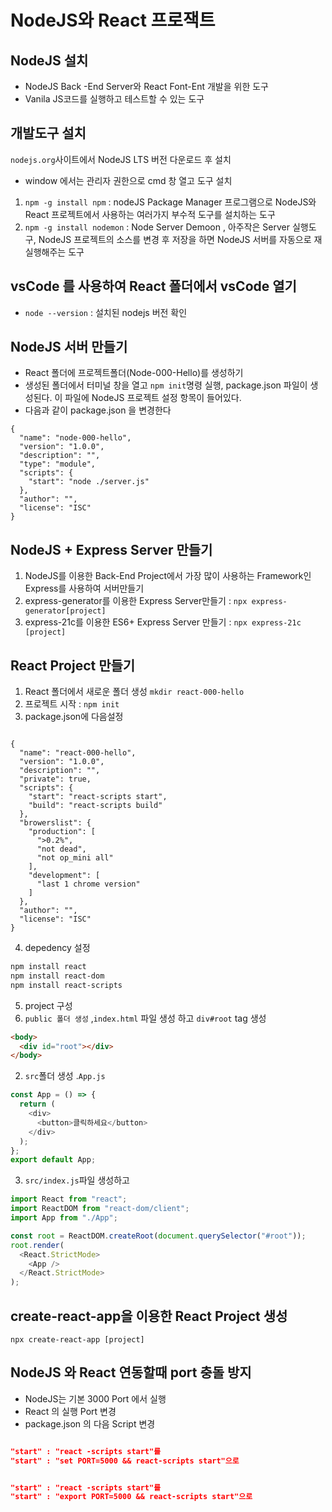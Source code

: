 # NodeJS와 React 프로잭트

## NodeJS 설치

- NodeJS Back -End Server와 React Font-Ent 개발을 위한 도구
- Vanila JS코드를 실행하고 테스트할 수 있는 도구

## 개발도구 설치

`nodejs.org`사이트에서 NodeJS LTS 버전 다운로드 후 설치

- window 에서는 관리자 권한으로 cmd 창 열고 도구 설치

1. `npm -g install npm` : nodeJS Package Manager 프로그램으로 NodeJS와 React 프로젝트에서 사용하는 여러가지 부수적 도구를 설치하는 도구
2. `npm -g install nodemon` : Node Server Demoon , 아주작은 Server 실행도구, NodeJS 프로젝트의 소스를 변경 후 저장을 하면 NodeJS 서버를 자동으로 재 실행해주는 도구

## vsCode 를 사용하여 React 폴더에서 vsCode 열기

- `node --version` : 설치된 nodejs 버전 확인

## NodeJS 서버 만들기

- React 폴더에 프로젝트폴더(Node-000-Hello)를 생성하기
- 생성된 폴더에서 터미널 창을 열고 `npm init`명령 실행,
  package.json 파일이 생성된다. 이 파일에 NodeJS 프로젝트 설정 항목이 들어있다.
- 다음과 같이 package.json 을 변경한다

```
{
  "name": "node-000-hello",
  "version": "1.0.0",
  "description": "",
  "type": "module",
  "scripts": {
    "start": "node ./server.js"
  },
  "author": "",
  "license": "ISC"
}

```

## NodeJS + Express Server 만들기

1. NodeJS를 이용한 Back-End Project에서
   가장 많이 사용하는 Framework인 Express를 사용하여 서버만들기
2. express-generator를 이용한 Express Server만들기 : `npx express-generator[project]`
3. express-21c를 이용한 ES6+ Express Server 만들기 : `npx express-21c [project]`

## React Project 만들기

1. React 폴더에서 새로운 폴더 생성 `mkdir react-000-hello`
2. 프로젝트 시작 : `npm init`
3. package.json에 다음설정

```

{
  "name": "react-000-hello",
  "version": "1.0.0",
  "description": "",
  "private": true,
  "scripts": {
    "start": "react-scripts start",
    "build": "react-scripts build"
  },
  "browerslist": {
    "production": [
      ">0.2%",
      "not dead",
      "not op_mini all"
    ],
    "development": [
      "last 1 chrome version"
    ]
  },
  "author": "",
  "license": "ISC"
}

```

4. depedency 설정

```bash
npm install react
npm install react-dom
npm install react-scripts

```

5. project 구성
1. `public 폴더 생성` ,`index.html` 파일 생성 하고 `div#root` tag 생성

```html
<body>
  <div id="root"></div>
</body>
```

2. `src`폴더 생성 .`App.js`

```js
const App = () => {
  return (
    <div>
      <button>클릭하세요</button>
    </div>
  );
};
export default App;
```

3. `src/index.js`파일 생성하고

```js
import React from "react";
import ReactDOM from "react-dom/client";
import App from "./App";

const root = ReactDOM.createRoot(document.querySelector("#root"));
root.render(
  <React.StrictMode>
    <App />
  </React.StrictMode>
);
```

## create-react-app을 이용한 React Project 생성

`npx create-react-app [project]`

## NodeJS 와 React 연동할때 port 충돌 방지

- NodeJS는 기본 3000 Port 에서 실행
- React 의 실행 Port 변경
- package.json 의 다음 Script 변경

```json 윈도우.ver

"start" : "react -scripts start"를
"start" : "set PORT=5000 && react-scripts start"으로

```

```json mac.ver

"start" : "react -scripts start"를
"start" : "export PORT=5000 && react-scripts start"으로

```
